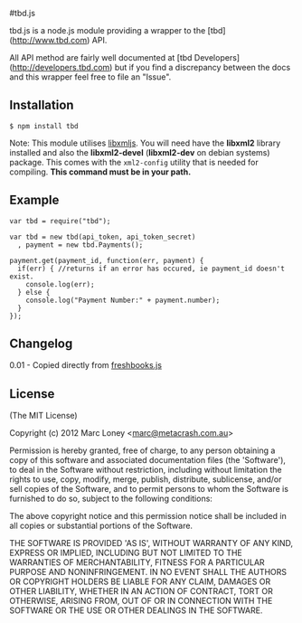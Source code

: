 #tbd.js

tbd.js is a node.js module providing a wrapper to the [tbd]
(http://www.tbd.com) API.

All API method are fairly well documented at [tbd Developers]
(http://developers.tbd.com) but if you find a discrepancy between the
docs and this wrapper feel free to file an "Issue".

## Installation

    $ npm install tbd

Note: This module utilises [libxmljs](https://github.com/polotek/libxmljs). You
will need have the **libxml2** library installed and also the **libxml2-devel**
(**libxml2-dev** on debian systems) package. This comes with the `xml2-config`
utility that is needed for compiling.  **This command must be in your path.**

## Example

    var tbd = require("tbd");

    var tbd = new tbd(api_token, api_token_secret)
      , payment = new tbd.Payments();

    payment.get(payment_id, function(err, payment) {
      if(err) { //returns if an error has occured, ie payment_id doesn't exist.
        console.log(err);
      } else {
        console.log("Payment Number:" + payment.number);
      }
    });

## Changelog

0.01 - Copied directly from [freshbooks.js](https://github.com/Metacrash/freshbooks.js/blob/cfae4516bc555edc354b4615a631f105500cc228/README.md)

## License

(The MIT License)

Copyright (c) 2012 Marc Loney &lt;marc@metacrash.com.au&gt;

Permission is hereby granted, free of charge, to any person obtaining a copy of
this software and associated documentation files (the 'Software'), to deal in
the Software without restriction, including without limitation the rights to
use, copy, modify, merge, publish, distribute, sublicense, and/or sell copies of
the Software, and to permit persons to whom the Software is furnished to do so,
subject to the following conditions:

The above copyright notice and this permission notice shall be included in all
copies or substantial portions of the Software.

THE SOFTWARE IS PROVIDED 'AS IS', WITHOUT WARRANTY OF ANY KIND, EXPRESS OR
IMPLIED, INCLUDING BUT NOT LIMITED TO THE WARRANTIES OF MERCHANTABILITY, FITNESS
FOR A PARTICULAR PURPOSE AND NONINFRINGEMENT. IN NO EVENT SHALL THE AUTHORS OR
COPYRIGHT HOLDERS BE LIABLE FOR ANY CLAIM, DAMAGES OR OTHER LIABILITY, WHETHER
IN AN ACTION OF CONTRACT, TORT OR OTHERWISE, ARISING FROM, OUT OF OR IN
CONNECTION WITH THE SOFTWARE OR THE USE OR OTHER DEALINGS IN THE SOFTWARE.
